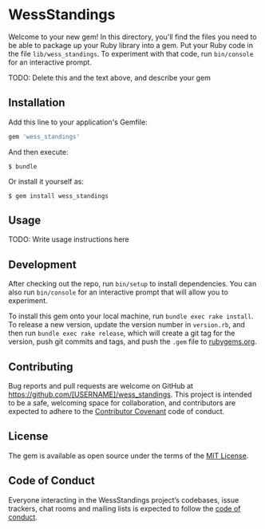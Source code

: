 # WessStandings

Welcome to your new gem! In this directory, you'll find the files you need to be able to package up your Ruby library into a gem. Put your Ruby code in the file `lib/wess_standings`. To experiment with that code, run `bin/console` for an interactive prompt.

TODO: Delete this and the text above, and describe your gem

## Installation

Add this line to your application's Gemfile:

```ruby
gem 'wess_standings'
```

And then execute:

    $ bundle

Or install it yourself as:

    $ gem install wess_standings

## Usage

TODO: Write usage instructions here

## Development

After checking out the repo, run `bin/setup` to install dependencies. You can also run `bin/console` for an interactive prompt that will allow you to experiment.

To install this gem onto your local machine, run `bundle exec rake install`. To release a new version, update the version number in `version.rb`, and then run `bundle exec rake release`, which will create a git tag for the version, push git commits and tags, and push the `.gem` file to [rubygems.org](https://rubygems.org).

## Contributing

Bug reports and pull requests are welcome on GitHub at https://github.com/[USERNAME]/wess_standings. This project is intended to be a safe, welcoming space for collaboration, and contributors are expected to adhere to the [Contributor Covenant](http://contributor-covenant.org) code of conduct.

## License

The gem is available as open source under the terms of the [MIT License](https://opensource.org/licenses/MIT).

## Code of Conduct

Everyone interacting in the WessStandings project’s codebases, issue trackers, chat rooms and mailing lists is expected to follow the [code of conduct](https://github.com/[USERNAME]/wess_standings/blob/master/CODE_OF_CONDUCT.md).
